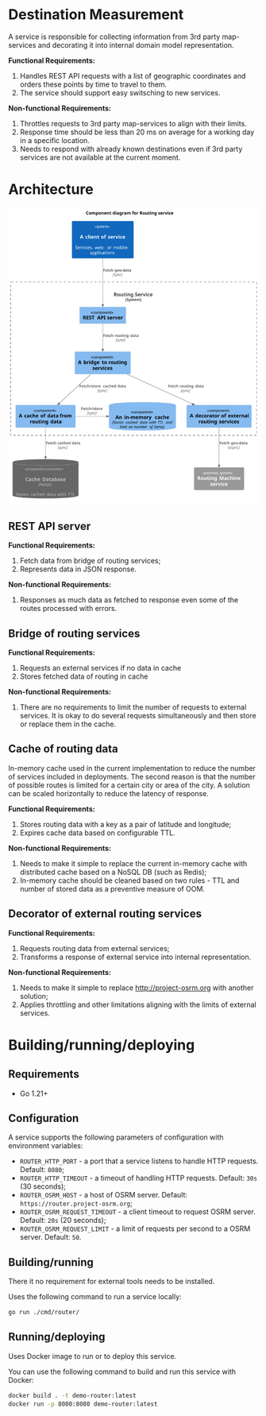 # Destination Measurement

A service is responsible for collecting information from 3rd party map-services and decorating it into internal domain model representation.

**Functional Requirements:**

1. Handles REST API requests with a list of geographic coordinates and orders these points by time to travel to them.
2. The service should support easy switsching to new services.

**Non-functional Requirements:**

1. Throttles requests to 3rd party map-services to align with their limits.
2. Response time should be less than 20 ms on average for a working day in a specific location.
3. Needs to respond with already known destinations even if 3rd party services are not available at the current moment.

# Architecture

![Architecture of the service](./docs/architecture.wsd.svg)

## REST API server

**Functional Requirements:**

1. Fetch data from bridge of routing services;
2. Represents data in JSON response.

**Non-functional Requirements:**

1. Responses as much data as fetched to response even some of the routes processed with errors. 

## Bridge of routing services

**Functional Requirements:**

1. Requests an external services if no data in cache
2. Stores fetched data of routing in cache

**Non-functional Requirements:**

1. There are no requirements to limit the number of requests to external services. It is okay to do several requests simultaneously and then store or replace them in the cache.

## Cache of routing data

In-memory cache used in the current implementation to reduce the number of services included in deployments. The second reason is that the number of possible routes is limited for a certain city or area of the city. A solution can be scaled horizontally to reduce the latency of response.

**Functional Requirements:**

1. Stores routing data with a key as a pair of latitude and longitude;
2. Expires cache data based on configurable TTL.

**Non-functional Requirements:**

1. Needs to make it simple to replace the current in-memory cache with distributed cache based on a NoSQL DB (such as Redis);
2. In-memory cache should be cleaned based on two rules - TTL and number of stored data as a preventive measure of OOM.

## Decorator of external routing services

**Functional Requirements:**

1. Requests routing data from external services;
2. Transforms a response of external service into internal representation.

**Non-functional Requirements:**

1. Needs to make it simple to replace http://project-osrm.org with another solution;
2. Applies throttling and other limitations aligning with the limits of external services.

# Building/running/deploying

## Requirements

- Go 1.21+

## Configuration

A service supports the following parameters of configuration with environment variables:

* `ROUTER_HTTP_PORT` - a port that a service listens to handle HTTP requests. Default: `8080`;
* `ROUTER_HTTP_TIMEOUT` - a timeout of handling HTTP requests. Default: `30s` (30 seconds);
* `ROUTER_OSRM_HOST` - a host of OSRM server. Default: `https://router.project-osrm.org`;
* `ROUTER_OSRM_REQUEST_TIMEOUT` - a client timeout to request OSRM server. Default: `20s` (20 seconds);
* `ROUTER_OSRM_REQUEST_LIMIT` - a limit of requests per second to a OSRM server. Default: `50`. 

## Building/running

There it no requirement for external tools needs to be installed.

Uses the following command to run a service locally:

```bash
go run ./cmd/router/
```

## Running/deploying

Uses Docker image to run or to deploy this service.

You can use the following command to build and run this service with Docker:

```bash
docker build . -t demo-router:latest
docker run -p 8080:8080 demo-router:latest
 ```